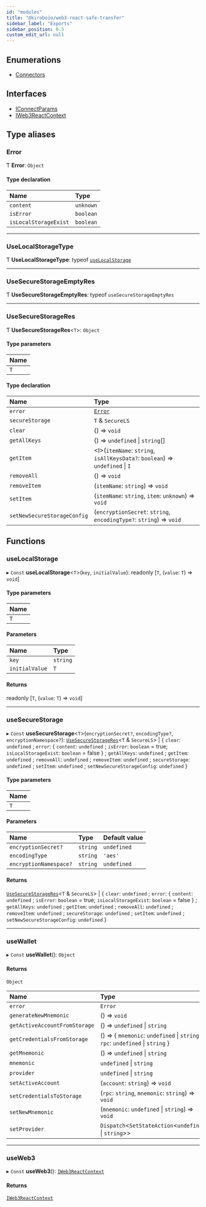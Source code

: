 ```yaml
---
id: "modules"
title: "@kiroboio/web3-react-safe-transfer"
sidebar_label: "Exports"
sidebar_position: 0.5
custom_edit_url: null
---
```


## Enumerations

- [Connectors](enums/Connectors.md)

## Interfaces

- [IConnectParams](interfaces/IConnectParams.md)
- [IWeb3ReactContext](interfaces/IWeb3ReactContext.md)

## Type aliases

### Error

Ƭ **Error**: `Object`

#### Type declaration

| Name | Type |
| :------ | :------ |
| `content` | `unknown` |
| `isError` | `boolean` |
| `isLocalStorageExist` | `boolean` |

___

### UseLocalStorageType

Ƭ **UseLocalStorageType**: typeof [`useLocalStorage`](modules.md#uselocalstorage)

___

### UseSecureStorageEmptyRes

Ƭ **UseSecureStorageEmptyRes**: typeof `useSecureStorageEmptyRes`

___

### UseSecureStorageRes

Ƭ **UseSecureStorageRes**<`T`\>: `Object`

#### Type parameters

| Name |
| :------ |
| `T` |

#### Type declaration

| Name | Type |
| :------ | :------ |
| `error` | [`Error`](modules.md#error) |
| `secureStorage` | `T` & `SecureLS` |
| `clear` | () => `void` |
| `getAllKeys` | () => `undefined` \| `string`[] |
| `getItem` | <I\>(`itemName`: `string`, `isAllKeysData?`: `boolean`) => `undefined` \| `I` |
| `removeAll` | () => `void` |
| `removeItem` | (`itemName`: `string`) => `void` |
| `setItem` | (`itemName`: `string`, `item`: `unknown`) => `void` |
| `setNewSecureStorageConfig` | (`encryptionSecret`: `string`, `encodingType?`: `string`) => `void` |

## Functions

### useLocalStorage

▸ `Const` **useLocalStorage**<`T`\>(`key`, `initialValue`): readonly [`T`, (`value`: `T`) => `void`]

#### Type parameters

| Name |
| :------ |
| `T` |

#### Parameters

| Name | Type |
| :------ | :------ |
| `key` | `string` |
| `initialValue` | `T` |

#### Returns

readonly [`T`, (`value`: `T`) => `void`]

___

### useSecureStorage

▸ `Const` **useSecureStorage**<`T`\>(`encryptionSecret?`, `encodingType?`, `encryptionNamespace?`): [`UseSecureStorageRes`](modules.md#usesecurestorageres)<`T` & `SecureLS`\> \| { `clear`: `undefined` ; `error`: { `content`: `undefined` ; `isError`: `boolean` = true; `isLocalStorageExist`: `boolean` = false } ; `getAllKeys`: `undefined` ; `getItem`: `undefined` ; `removeAll`: `undefined` ; `removeItem`: `undefined` ; `secureStorage`: `undefined` ; `setItem`: `undefined` ; `setNewSecureStorageConfig`: `undefined`  }

#### Type parameters

| Name |
| :------ |
| `T` |

#### Parameters

| Name | Type | Default value |
| :------ | :------ | :------ |
| `encryptionSecret?` | `string` | `undefined` |
| `encodingType` | `string` | `'aes'` |
| `encryptionNamespace?` | `string` | `undefined` |

#### Returns

[`UseSecureStorageRes`](modules.md#usesecurestorageres)<`T` & `SecureLS`\> \| { `clear`: `undefined` ; `error`: { `content`: `undefined` ; `isError`: `boolean` = true; `isLocalStorageExist`: `boolean` = false } ; `getAllKeys`: `undefined` ; `getItem`: `undefined` ; `removeAll`: `undefined` ; `removeItem`: `undefined` ; `secureStorage`: `undefined` ; `setItem`: `undefined` ; `setNewSecureStorageConfig`: `undefined`  }

___

### useWallet

▸ `Const` **useWallet**(): `Object`

#### Returns

`Object`

| Name | Type |
| :------ | :------ |
| `error` | `Error` |
| `generateNewMnemonic` | () => `void` |
| `getActiveAccountFromStorage` | () => `undefined` \| `string` |
| `getCredentialsFromStorage` | () => { `mnemonic`: `undefined` \| `string` ; `rpc`: `undefined` \| `string`  } |
| `getMnemonic` | () => `undefined` \| `string` |
| `mnemonic` | `undefined` \| `string` |
| `provider` | `undefined` \| `string` |
| `setActiveAccount` | (`account`: `string`) => `void` |
| `setCredentialsToStorage` | (`rpc`: `string`, `mnemonic`: `string`) => `void` |
| `setNewMnemonic` | (`mnemonic`: `undefined` \| `string`) => `void` |
| `setProvider` | `Dispatch`<`SetStateAction`<`undefined` \| `string`\>\> |

___

### useWeb3

▸ `Const` **useWeb3**(): [`IWeb3ReactContext`](interfaces/IWeb3ReactContext.md)

#### Returns

[`IWeb3ReactContext`](interfaces/IWeb3ReactContext.md)
